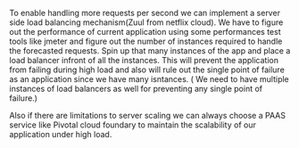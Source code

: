 To enable handling more requests per second we can implement a server side load balancing mechanism(Zuul from netflix cloud).
We have to figure out the performance of current application using some performances test tools like jmeter and figure 
out the number of instances required to handle the forecasted requests. Spin up that many instances of the app and place 
a load balancer infront of all the instances. This will prevent the application from failing during high load and also will rule out the single point of failure as an application
since we have many isntances. ( We need to have multiple instances of load balancers as well for preventing 
any single point of failure.)

Also if there are limitations to server scaling we can always choose a PAAS service like Pivotal cloud foundary to 
maintain the scalability of our application under high load.
